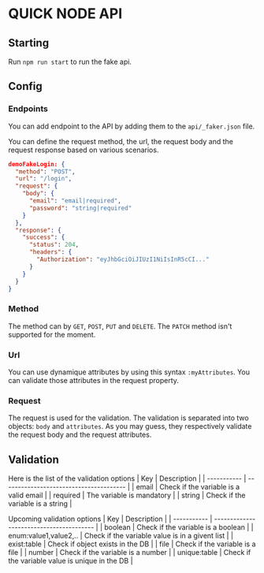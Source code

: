 # QUICK NODE API

## Starting
Run `npm run start` to run the fake api.

## Config
### Endpoints
You can add endpoint to the API by adding them to the `api/_faker.json` file.

You can define the request method, the url, the request body and the request response based on various scenarios.

``` json
demoFakeLogin: {
  "method": "POST",
  "url": "/login",
  "request": {
    "body": {
      "email": "email|required",
      "password": "string|required"
    }
  },
  "response": {
    "success": {
      "status": 204,
      "headers": {
        "Authorization": "eyJhbGciOiJIUzI1NiIsInR5cCI..."
      }
    }
  }
}
```

### Method
The method can by `GET`, `POST`, `PUT` and `DELETE`. The `PATCH` method isn't supported for the moment.
### Url
You can use dynamique attributes by using this syntax `:myAttributes`.
You can validate those attributes in the request property.
### Request
The request is used for the validation. The validation is separated into two objects: `body` and `attributes`. As you may guess, they respectively validate the request body and the request attributes.

## Validation
Here is the list of the validation options
| Key         | Description                             |
| ----------- | --------------------------------------- |
| email       | Check if the variable is a valid email  |
| required    | The variable is mandatory               |
| string      | Check if the variable is a string       |

Upcoming validation options
| Key         | Description                              |
| ----------- | ---------------------------------------- |
| boolean     | Check if the variable is a boolean       |
| enum:value1,value2,..        | Check if the variable value is in a givent list |
| exist:table       | Check if object exists in the DB         |
| file        | Check if the variable is a file          |
| number      | Check if the variable is a number        |
| unique:table      | Check if the variable value is unique in the DB |
